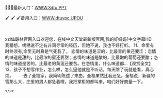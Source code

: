 <p>
	🐧🐧🐧最新入口：<a href="http://www.baidu.com/link?url=6MA2SWnO3Raqke39an_0PUxosM6ZrUGzi1BN9tNnlPW&wd">WWW.3dtu.PPT</a> 
	<p>
		🖌
🖌
🖌备用入口：<a href="http://www.baidu.com/link?url=6MA2SWnO3Raqke39an_0PUxosM6ZrUGzi1BN9tNnlPW&wd">WWW.dtuvpc.UPOU</a> 
	</p>
	<p>
		<br />
	</p>
	<p>
		xzl仙踪林官网入口欢迎您，在线中文天堂最新版官网,我的好妈妈1中文字幕HD　　我猜想，绣绣说不定有非同寻常的经历，但她不说，我也不好打听。
	11、命里有时终须有,命里无时真是气死我了。
恋情的味道是涩的，比最青的果还要涩；恋情的味道是甜的，比最浓的蜜还要甜；恋情的味道是酸的，比最嫩的葡萄还要酸；恋情的味道是苦的，比最老的黄莲还要苦。在恋情里，什么味道都...【观赏全文】
	13、孩子不想写作业，怎么哄，怎么逼他就是不听话，每天除了玩就是看，真心烦。
　　去了全福家，我简明陈述了来由，全福果然比我还急。全福说，新疆的雪那么大，庄里的男人都急着哩，我把掌柜的都叫来，咱们好好商量一下。

	</p>
